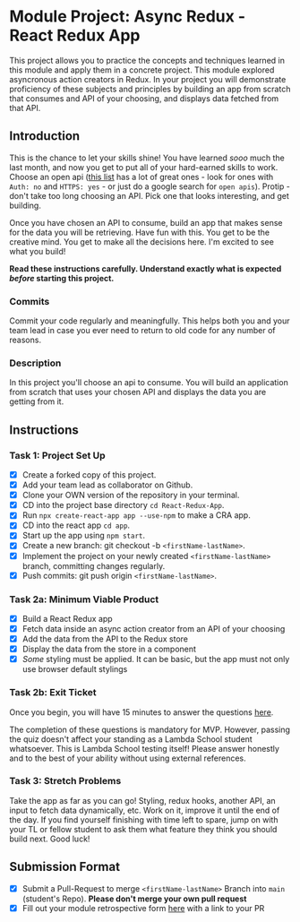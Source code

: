 # Module Project: Async Redux - React Redux App

This project allows you to practice the concepts and techniques learned in this module and apply them in a concrete project. This module explored asyncronous action creators in Redux. In your project you will demonstrate proficiency of these subjects and principles by building an app from scratch that consumes and API of your choosing, and displays data fetched from that API.

## Introduction

This is the chance to let your skills shine! You have learned _sooo_ much the last month, and now you get to put all of your hard-earned skills to work. Choose an open api ([this list](https://github.com/public-apis/public-apis) has a lot of great ones - look for ones with `Auth: no` and `HTTPS: yes` - or just do a google search for `open apis`). Protip - don't take too long choosing an API. Pick one that looks interesting, and get building.

Once you have chosen an API to consume, build an app that makes sense for the data you will be retrieving. Have fun with this. You get to be the creative mind. You get to make all the decisions here. I'm excited to see what you build!

**Read these instructions carefully. Understand exactly what is expected _before_ starting this project.**

### Commits

Commit your code regularly and meaningfully. This helps both you and your team lead in case you ever need to return to old code for any number of reasons.

### Description

In this project you'll choose an api to consume. You will build an application from scratch that uses your chosen API and displays the data you are getting from it.

## Instructions

### Task 1: Project Set Up

- [X] Create a forked copy of this project.
- [X] Add your team lead as collaborator on Github.
- [X] Clone your OWN version of the repository in your terminal.
- [X] CD into the project base directory `cd React-Redux-App`.
- [X] Run `npx create-react-app app --use-npm` to make a CRA app.
- [X] CD into the react app `cd app`.
- [X] Start up the app using `npm start`.
- [X] Create a new branch: git checkout -b `<firstName-lastName>`.
- [X] Implement the project on your newly created `<firstName-lastName>` branch, committing changes regularly.
- [X] Push commits: git push origin `<firstName-lastName>`.

### Task 2a: Minimum Viable Product

- [X] Build a React Redux app
- [X] Fetch data inside an async action creator from an API of your choosing
- [X] Add the data from the API to the Redux store
- [X] Display the data from the store in a component
- [X] _Some_ styling must be applied. It can be basic, but the app must not only use browser default stylings

### Task 2b: Exit Ticket 

Once you begin, you will have 15 minutes to answer the questions [here](https://app.codesignal.com/public-test/LsYPZfuJtZMmcYg9a/fs3PghBeYnx3L8).

The completion of these questions is mandatory for MVP. However, passing the quiz doesn't affect your standing as a Lambda School student whatsoever. This is Lambda School testing itself! Please answer honestly and to the best of your ability without using external references.

### Task 3: Stretch Problems

Take the app as far as you can go! Styling, redux hooks, another API, an input to fetch data dynamically, etc. Work on it, improve it until the end of the day. If you find yourself finishing with time left to spare, jump on with your TL or fellow student to ask them what feature they think you should build next. Good luck!

## Submission Format
* [X] Submit a Pull-Request to merge `<firstName-lastName>` Branch into `main` (student's  Repo). **Please don't merge your own pull request**
* [X] Fill out your module retrospective form [here](https://forms.lambdaschool.com/module-retrospective) with a link to your PR
